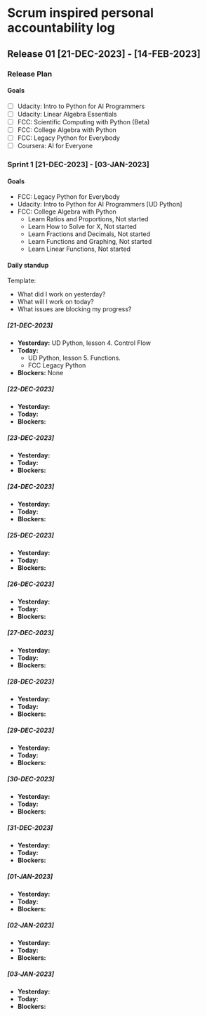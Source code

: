# Scrum inspired personal accountability log

## Release 01 [21-DEC-2023] - [14-FEB-2023]

### Release Plan

#### Goals

* [ ] Udacity: Intro to Python for AI Programmers
* [ ] Udacity: Linear Algebra Essentials
* [ ] FCC: Scientific Computing with Python (Beta)
* [ ] FCC: College Algebra with Python
* [ ] FCC: Legacy Python for Everybody
* [ ] Coursera: AI for Everyone

### Sprint 1 [21-DEC-2023] - [03-JAN-2023]

#### Goals

* FCC: Legacy Python for Everybody
* Udacity: Intro to Python for AI Programmers [UD Python]
* FCC: College Algebra with Python
    * Learn Ratios and Proportions, Not started
    * Learn How to Solve for X, Not started
    * Learn Fractions and Decimals, Not started
    * Learn Functions and Graphing, Not started
    * Learn Linear Functions, Not started

#### Daily standup

Template: 

  * What did I work on yesterday? 
  * What will I work on today? 
  * What issues are blocking my progress? 

##### [21-DEC-2023]

* **Yesterday:** UD Python, lesson 4. Control Flow
* **Today:** 
  * UD Python, lesson 5. Functions.
  * FCC Legacy Python
* **Blockers:** None

##### [22-DEC-2023]

* **Yesterday:**
* **Today:**
* **Blockers:**

##### [23-DEC-2023]

* **Yesterday:**
* **Today:**
* **Blockers:**

##### [24-DEC-2023]

* **Yesterday:**
* **Today:**
* **Blockers:**

##### [25-DEC-2023]

* **Yesterday:**
* **Today:**
* **Blockers:**

##### [26-DEC-2023]

* **Yesterday:**
* **Today:**
* **Blockers:**

##### [27-DEC-2023]

* **Yesterday:**
* **Today:**
* **Blockers:**

##### [28-DEC-2023]

* **Yesterday:**
* **Today:**
* **Blockers:**

##### [29-DEC-2023]

* **Yesterday:**
* **Today:**
* **Blockers:**

##### [30-DEC-2023]

* **Yesterday:**
* **Today:**
* **Blockers:**

##### [31-DEC-2023]

* **Yesterday:**
* **Today:**
* **Blockers:**

##### [01-JAN-2023]

* **Yesterday:**
* **Today:**
* **Blockers:**

##### [02-JAN-2023]

* **Yesterday:**
* **Today:**
* **Blockers:**

##### [03-JAN-2023]

* **Yesterday:**
* **Today:**
* **Blockers:**

